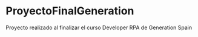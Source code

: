 # ProyectoFinalGeneration
Proyecto realizado al finalizar el curso Developer RPA de Generation Spain
